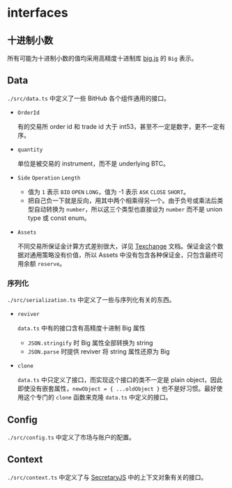 # interfaces

## 十进制小数

所有可能为十进制小数的值均采用高精度十进制库 [big.js](https://github.com/MikeMcl/big.js) 的 `Big` 表示。

## Data

`./src/data.ts` 中定义了一些 BitHub 各个组件通用的接口。

- `OrderId`
    
    有的交易所 order id 和 trade id 大于 int53，甚至不一定是数字，更不一定有序。

- `quantity`
    
    单位是被交易的 instrument，而不是 underlying BTC。

- `Side` `Operation` `Length`
    - 值为 `1` 表示 `BID` `OPEN` `LONG`，值为 -1 表示 `ASK` `CLOSE` `SHORT`。
    - 把自己负一下就是反向，用其中两个相乘得另一个。由于负号或乘法后类型自动转换为 `number`，所以这三个类型也直接设为 `number` 而不是 union type 或 const enum。

- `Assets`

    不同交易所保证金计算方式差别很大，详见 [Texchange](https://github.com/bithub-framework/texchange) 文档。保证金这个数据对通用策略没有价值，所以 Assets 中没有包含各种保证金，只包含最终可用余额 `reserve`。

### 序列化

`./src/serialization.ts` 中定义了一些与序列化有关的东西。

- `reviver`

    `data.ts` 中有的接口含有高精度十进制 Big 属性
    
    - `JSON.stringify` 时 Big 属性全部转换为 string
    - `JSON.parse` 时提供 reviver 将 string 属性还原为 Big

- `clone`

    `data.ts` 中只定义了接口，而实现这个接口的类不一定是 plain object，因此即使没有嵌套属性，`newObject = { ...oldObject }` 也不是好习惯。最好使用这个专门的 `clone` 函数来克隆 `data.ts` 中定义的接口。

## Config

`./src/config.ts` 中定义了市场与账户的配置。

## Context

`./src/context.ts` 中定义了与 [SecretaryJS](https://github.com/bithub-framework/secretary-js) 中的上下文对象有关的接口。
